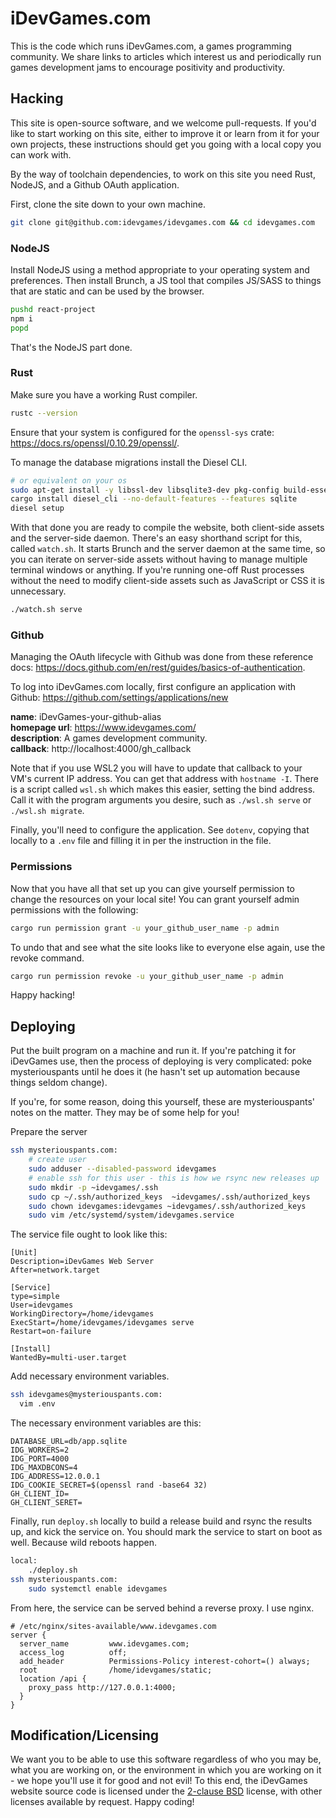 # iDevGames.com

This is the code which runs iDevGames.com, a games programming community. We
share links to articles which interest us and periodically run games development
jams to encourage positivity and productivity.

## Hacking

This site is open-source software, and we welcome pull-requests. If you'd like
to start working on this site, either to improve it or learn from it for your
own projects, these instructions should get you going with a local copy you can
work with.

By the way of toolchain dependencies, to work on this site you need Rust,
NodeJS, and a Github OAuth application.

First, clone the site down to your own machine.

```bash
git clone git@github.com:idevgames/idevgames.com && cd idevgames.com
```

### NodeJS

Install NodeJS using a method appropriate to your operating system and
preferences. Then install Brunch, a JS tool that compiles JS/SASS to things that
are static and can be used by the browser.

```bash
pushd react-project
npm i
popd
```

That's the NodeJS part done.

### Rust

Make sure you have a working Rust compiler.

```bash
rustc --version
```

Ensure that your system is configured for the `openssl-sys` crate:
https://docs.rs/openssl/0.10.29/openssl/.

To manage the database migrations install the Diesel CLI.

```bash
# or equivalent on your os
sudo apt-get install -y libssl-dev libsqlite3-dev pkg-config build-essential
cargo install diesel_cli --no-default-features --features sqlite
diesel setup
```

With that done you are ready to compile the website, both client-side assets and
the server-side daemon. There's an easy shorthand script for this, called
`watch.sh`. It starts Brunch and the server daemon at the same time, so you can
iterate on server-side assets without having to manage multiple terminal windows
or anything. If you're running one-off Rust processes without the need to modify
client-side assets such as JavaScript or CSS it is unnecessary.

```bash
./watch.sh serve
```

### Github

Managing the OAuth lifecycle with Github was done from these reference docs:
https://docs.github.com/en/rest/guides/basics-of-authentication.

To log into iDevGames.com locally, first configure an application with Github:
https://github.com/settings/applications/new

**name**: iDevGames-your-github-alias  
**homepage url**: https://www.idevgames.com/  
**description**: A games development community.  
**callback**: http://localhost:4000/gh_callback  

Note that if you use WSL2 you will have to update that callback to your VM's
current IP address. You can get that address with `hostname -I`. There is a
script called `wsl.sh` which makes this easier, setting the bind address. Call
it with the program arguments you desire, such as `./wsl.sh serve` or
`./wsl.sh migrate`.

Finally, you'll need to configure the application. See `dotenv`, copying that
locally to a `.env` file and filling it in per the instruction in the file.

### Permissions

Now that you have all that set up you can give yourself permission to change
the resources on your local site! You can grant yourself admin permissions with
the following:

```bash
cargo run permission grant -u your_github_user_name -p admin
```

To undo that and see what the site looks like to everyone else again, use the
revoke command.

```bash
cargo run permission revoke -u your_github_user_name -p admin
```

Happy hacking!

## Deploying

Put the built program on a machine and run it. If you're patching it for
iDevGames use, then the process of deploying is very complicated: poke
mysteriouspants until he does it (he hasn't set up automation because things
seldom change).

If you're, for some reason, doing this yourself, these are mysteriouspants'
notes on the matter. They may be of some help for you!

Prepare the server

```sh
ssh mysteriouspants.com:
    # create user
    sudo adduser --disabled-password idevgames
    # enable ssh for this user - this is how we rsync new releases up
    sudo mkdir -p ~idevgames/.ssh
    sudo cp ~/.ssh/authorized_keys  ~idevgames/.ssh/authorized_keys
    sudo chown idevgames:idevgames ~idevgames/.ssh/authorized_keys
    sudo vim /etc/systemd/system/idevgames.service
```

The service file ought to look like this:

```
[Unit]
Description=iDevGames Web Server
After=network.target

[Service]
type=simple
User=idevgames
WorkingDirectory=/home/idevgames
ExecStart=/home/idevgames/idevgames serve
Restart=on-failure

[Install]
WantedBy=multi-user.target
```

Add necessary environment variables.

```sh
ssh idevgames@mysteriouspants.com:
  vim .env
```

The necessary environment variables are this:

```
DATABASE_URL=db/app.sqlite
IDG_WORKERS=2
IDG_PORT=4000
IDG_MAXDBCONS=4
IDG_ADDRESS=12.0.0.1
IDG_COOKIE_SECRET=$(openssl rand -base64 32)
GH_CLIENT_ID=
GH_CLIENT_SERET=
```

Finally, run `deploy.sh` locally to build a release build and rsync the results
up, and kick the service on. You should mark the service to start on boot as
well. Because wild reboots happen.

```sh
local:
    ./deploy.sh
ssh mysteriouspants.com:
    sudo systemctl enable idevgames
```

From here, the service can be served behind a reverse proxy. I use nginx.

```
# /etc/nginx/sites-available/www.idevgames.com
server {
  server_name         www.idevgames.com;
  access_log          off;
  add_header          Permissions-Policy interest-cohort=() always;
  root                /home/idevgames/static;
  location /api {
    proxy_pass http://127.0.0.1:4000;
  }
}
```

## Modification/Licensing

We want you to be able to use this software regardless of who you may be, what
you are working on, or the environment in which you are working on it - we hope
you'll use it for good and not evil! To this end, the iDevGames website source
code is licensed under the [2-clause BSD][2cbsd] license, with other licenses
available by request. Happy coding!

[2cbsd]: https://opensource.org/licenses/BSD-2-Clause
